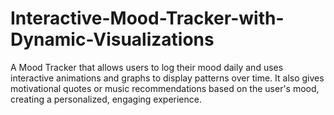 # Interactive-Mood-Tracker-with-Dynamic-Visualizations
A Mood Tracker that allows users to log their mood daily and uses interactive animations and graphs to display patterns over time. It also gives motivational quotes or music recommendations based on the user's mood, creating a personalized, engaging experience.
